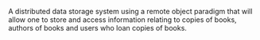 A distributed data storage system using a remote object paradigm  that will allow one to store and access information relating to copies of books, authors of books and users who loan copies of books.
